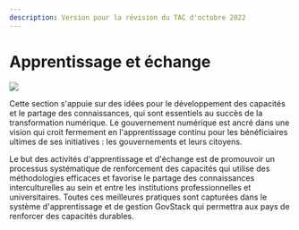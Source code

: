 ```yaml
---
description: Version pour la révision du TAC d'octobre 2022
---
```


# Apprentissage et échange

![](../../.gitbook/assets/Playbook\_04.png)

Cette section s'appuie sur des idées pour le développement des capacités et le partage des connaissances, qui sont essentiels au succès de la transformation numérique. Le gouvernement numérique est ancré dans une vision qui croit fermement en l'apprentissage continu pour les bénéficiaires ultimes de ses initiatives : les gouvernements et leurs citoyens.

Le but des activités d'apprentissage et d'échange est de promouvoir un processus systématique de renforcement des capacités qui utilise des méthodologies efficaces et favorise le partage des connaissances interculturelles au sein et entre les institutions professionnelles et universitaires. Toutes ces meilleures pratiques sont capturées dans le système d'apprentissage et de gestion GovStack qui permettra aux pays de renforcer des capacités durables.
